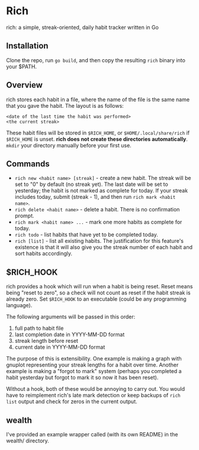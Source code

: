 # Rich
rich: a simple, streak-oriented, daily habit tracker written in Go

## Installation
Clone the repo, run ``go build``, and then copy the resulting ``rich`` binary
into your $PATH.

## Overview
rich stores each habit in a file, where the name of the file is the same name
that you gave the habit. The layout is as follows:
```
<date of the last time the habit was performed>
<the current streak>
```
These habit files will be stored in ``$RICH_HOME``, or ``$HOME/.local/share/rich``
if ``$RICH_HOME`` is unset. **rich does not create these directories automatically**.
``mkdir`` your directory manually before your first use.

## Commands
- ``rich new <habit name> [streak]`` - create a new habit.
The streak will be set to "0" by default (no streak yet). The last date will be
set to yesterday; the habit is not marked as complete for today. If your
streak includes today, submit (streak - 1), and then run ``rich mark <habit name>``.
- ``rich delete <habit name>`` - delete a habit. There is no confirmation prompt.
- ``rich mark <habit name> ...`` - mark one more habits as complete for today.
- ``rich todo`` - list habits that have yet to be completed today.
- ``rich [list]`` - list all existing habits. The justification for this feature's
existence is that it will also give you the streak number of each habit and
sort habits accordingly.

## $RICH_HOOK
rich provides a hook which will run when a habit is being reset. Reset means 
being "reset to zero", so a check will not count as reset if the habit streak 
is already zero. Set ``$RICH_HOOK`` to an executable (could be any programming
language).

The following arguments will be passed in this order:
1. full path to habit file
2. last completion date in YYYY-MM-DD format
3. streak length before reset
4. current date in YYYY-MM-DD format

The purpose of this is extensibility. One example is making a graph with
gnuplot representing your streak lengths for a habit over time. Another example
is making a "forgot to mark" system (perhaps you completed a habit yesterday
but forgot to mark it so now it has been reset).

Without a hook, both of these would be annoying to carry out. You would have to
reimplement rich's late mark detection or keep backups of ``rich list`` output
and check for zeros in the current output.

## wealth
I've provided an example wrapper called (with its own README) in the wealth/
directory.
